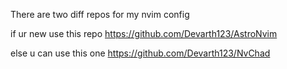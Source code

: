 There are two diff repos for my nvim config 

if ur new use this repo https://github.com/Devarth123/AstroNvim 

else u can use this one https://github.com/Devarth123/NvChad 

